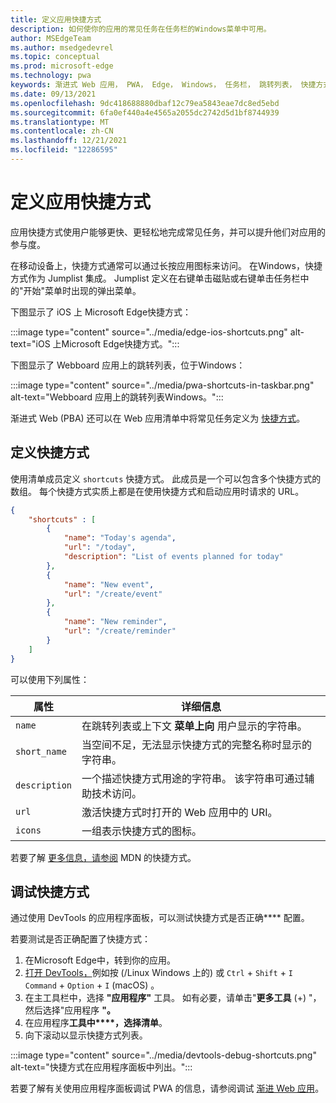 ```yaml
---
title: 定义应用快捷方式
description: 如何使你的应用的常见任务在任务栏的Windows菜单中可用。
author: MSEdgeTeam
ms.author: msedgedevrel
ms.topic: conceptual
ms.prod: microsoft-edge
ms.technology: pwa
keywords: 渐进式 Web 应用， PWA， Edge， Windows， 任务栏， 跳转列表， 快捷方式
ms.date: 09/13/2021
ms.openlocfilehash: 9dc418688880dbaf12c79ea5843eae7dc8ed5ebd
ms.sourcegitcommit: 6fa0ef440a4e4565a2055dc2742d5d1bf8744939
ms.translationtype: MT
ms.contentlocale: zh-CN
ms.lasthandoff: 12/21/2021
ms.locfileid: "12286595"
---
```

# <a name="define-app-shortcuts"></a>定义应用快捷方式

应用快捷方式使用户能够更快、更轻松地完成常见任务，并可以提升他们对应用的参与度。

在移动设备上，快捷方式通常可以通过长按应用图标来访问。  在Windows，快捷方式作为 Jumplist 集成。  Jumplist 定义在右键单击磁贴或右键单击任务栏中的"开始"菜单时出现的弹出菜单。

下图显示了 iOS 上 Microsoft Edge快捷方式：

:::image type="content" source="../media/edge-ios-shortcuts.png" alt-text="iOS 上Microsoft Edge快捷方式。":::

下图显示了 Webboard 应用上的跳转列表，位于Windows：

:::image type="content" source="../media/pwa-shortcuts-in-taskbar.png" alt-text="Webboard 应用上的跳转列表Windows。":::

渐进式 Web (PBA) 还可以在 Web 应用清单中将常见任务定义为 [快捷方式](./web-app-manifests.md)。


<!-- ====================================================================== -->
## <a name="define-shortcuts"></a>定义快捷方式

使用清单成员定义 `shortcuts` 快捷方式。  此成员是一个可以包含多个快捷方式的数组。  每个快捷方式实质上都是在使用快捷方式和启动应用时请求的 URL。

```json
{
    "shortcuts" : [
        {
            "name": "Today's agenda",
            "url": "/today",
            "description": "List of events planned for today"
        },
        {
            "name": "New event",
            "url": "/create/event"
        },
        {
            "name": "New reminder",
            "url": "/create/reminder"
        }
    ]
}
```

可以使用下列属性：

| 属性 | 详细信息 |
|---|---|
| `name` | 在跳转列表或上下文 **菜单上向** 用户显示的字符串。 |
| `short_name` | 当空间不足，无法显示快捷方式的完整名称时显示的字符串。 |
| `description` | 一个描述快捷方式用途的字符串。  该字符串可通过辅助技术访问。 |
| `url` | 激活快捷方式时打开的 Web 应用中的 URI。 |
| `icons` | 一组表示快捷方式的图标。 |

若要了解 [更多信息，请参阅](https://developer.mozilla.org/docs/Web/Manifest/shortcuts) MDN 的快捷方式。


<!-- ====================================================================== -->
## <a name="debug-shortcuts"></a>调试快捷方式

通过使用 DevTools 的应用程序面板，可以测试快捷方式是否正确**** 配置。

若要测试是否正确配置了快捷方式：

1.   在Microsoft Edge中，转到你的应用。
1.   [打开 DevTools，](../../devtools-guide-chromium/open/index.md)例如按 (/Linux Windows 上的) 或 `Ctrl` + `Shift` + `I` `Command` + `Option` + `I` (macOS) 。
1.   在主工具栏中，选择 **"应用程序"** 工具。  如有必要，请单击"**更多工具** (+) "，然后选择"应用程序 **"。**
1.   在应用程序**工具中****，选择清单**。
1.   向下滚动以显示快捷方式列表。

:::image type="content" source="../media/devtools-debug-shortcuts.png" alt-text="快捷方式在应用程序面板中列出。":::

若要了解有关使用应用程序面板调试 PWA 的信息，请参阅调试 [渐进 Web 应用](../../devtools-guide-chromium/progressive-web-apps/index.md)。
